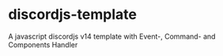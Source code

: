 # discordjs-template
A javascript discordjs v14 template with Event-, Command- and Components Handler
